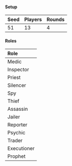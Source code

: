 #### Setup
| Seed | Players | Rounds  |
| :----| :-------| :------ |
| 51   | 13      | 4       |

#### Roles
| Role         |
| :----------- |
| Medic        |
| Inspector    |
| Priest       |
| Silencer     |
| Spy          |
| Thief        |
| Assassin     |
| Jailer       |
| Reporter     |
| Psychic      |
| Trader       |
| Executioner  |
| Prophet      |